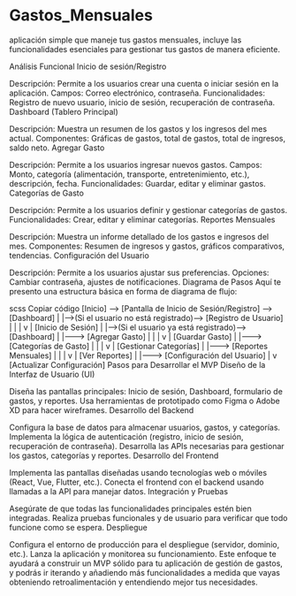 # Gastos_Mensuales
 aplicación simple que maneje tus gastos mensuales, incluye las funcionalidades esenciales para gestionar tus gastos de manera eficiente.

Análisis Funcional
Inicio de sesión/Registro

Descripción: Permite a los usuarios crear una cuenta o iniciar sesión en la aplicación.
Campos: Correo electrónico, contraseña.
Funcionalidades: Registro de nuevo usuario, inicio de sesión, recuperación de contraseña.
Dashboard (Tablero Principal)

Descripción: Muestra un resumen de los gastos y los ingresos del mes actual.
Componentes: Gráficas de gastos, total de gastos, total de ingresos, saldo neto.
Agregar Gasto

Descripción: Permite a los usuarios ingresar nuevos gastos.
Campos: Monto, categoría (alimentación, transporte, entretenimiento, etc.), descripción, fecha.
Funcionalidades: Guardar, editar y eliminar gastos.
Categorías de Gasto

Descripción: Permite a los usuarios definir y gestionar categorías de gastos.
Funcionalidades: Crear, editar y eliminar categorías.
Reportes Mensuales

Descripción: Muestra un informe detallado de los gastos e ingresos del mes.
Componentes: Resumen de ingresos y gastos, gráficos comparativos, tendencias.
Configuración del Usuario

Descripción: Permite a los usuarios ajustar sus preferencias.
Opciones: Cambiar contraseña, ajustes de notificaciones.
Diagrama de Pasos
Aquí te presento una estructura básica en forma de diagrama de flujo:

scss
Copiar código
[Inicio] --> [Pantalla de Inicio de Sesión/Registro] --> [Dashboard]
     |
     |-->(Si el usuario no está registrado)--> [Registro de Usuario]
     |                                          |
     |                                          v
     |                                       [Inicio de Sesión]
     |
     |-->(Si el usuario ya está registrado)--> [Dashboard]
                                                 |
                                                 |---> [Agregar Gasto] 
                                                 |        |
                                                 |        v
                                                 |    [Guardar Gasto]
                                                 |
                                                 |---> [Categorías de Gasto]
                                                 |        |
                                                 |        v
                                                 |    [Gestionar Categorías]
                                                 |
                                                 |---> [Reportes Mensuales]
                                                 |        |
                                                 |        v
                                                 |    [Ver Reportes]
                                                 |
                                                 |---> [Configuración del Usuario]
                                                          |
                                                          v
                                                     [Actualizar Configuración]
Pasos para Desarrollar el MVP
Diseño de la Interfaz de Usuario (UI)

Diseña las pantallas principales: Inicio de sesión, Dashboard, formulario de gastos, y reportes.
Usa herramientas de prototipado como Figma o Adobe XD para hacer wireframes.
Desarrollo del Backend

Configura la base de datos para almacenar usuarios, gastos, y categorías.
Implementa la lógica de autenticación (registro, inicio de sesión, recuperación de contraseña).
Desarrolla las APIs necesarias para gestionar los gastos, categorías y reportes.
Desarrollo del Frontend

Implementa las pantallas diseñadas usando tecnologías web o móviles (React, Vue, Flutter, etc.).
Conecta el frontend con el backend usando llamadas a la API para manejar datos.
Integración y Pruebas

Asegúrate de que todas las funcionalidades principales estén bien integradas.
Realiza pruebas funcionales y de usuario para verificar que todo funcione como se espera.
Despliegue

Configura el entorno de producción para el despliegue (servidor, dominio, etc.).
Lanza la aplicación y monitorea su funcionamiento.
Este enfoque te ayudará a construir un MVP sólido para tu aplicación de gestión de gastos, y podrás ir iterando y añadiendo más funcionalidades a medida que vayas obteniendo retroalimentación y entendiendo mejor tus necesidades.
